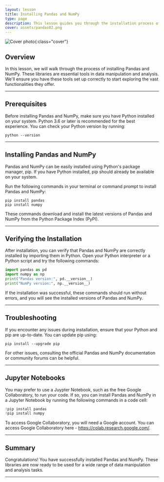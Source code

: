 ```yaml
---
layout: lesson
title: Installing Pandas and NumPy
type: page
description: This lesson guides you through the installation process of Pandas and NumPy, setting the stage for data manipulation tasks in Python.
cover: assets/pandas02.png
---
```


![Cover photo]({{page.cover}}){:class="cover"}

## Overview

In this lesson, we will walk through the process of installing Pandas and NumPy. These libraries are essential tools in data manipulation and analysis. We'll ensure you have these tools set up correctly to start exploring the vast functionalities they offer.

---

## Prerequisites

Before installing Pandas and NumPy, make sure you have Python installed on your system. Python 3.6 or later is recommended for the best experience. You can check your Python version by running:

```shell
python --version
```

---

## Installing Pandas and NumPy

Pandas and NumPy can be easily installed using Python's package manager, pip. If you have Python installed, pip should already be available on your system.

Run the following commands in your terminal or command prompt to install Pandas and NumPy:

```shell
pip install pandas
pip install numpy
```

These commands download and install the latest versions of Pandas and NumPy from the Python Package Index (PyPI).

---

## Verifying the Installation

After installation, you can verify that Pandas and NumPy are correctly installed by importing them in Python. Open your Python interpreter or a Python script and try the following commands:

```python
import pandas as pd
import numpy as np
print("Pandas version:", pd.__version__)
print("NumPy version:", np.__version__)
```

If the installation was successful, these commands should run without errors, and you will see the installed versions of Pandas and NumPy.

---

## Troubleshooting

If you encounter any issues during installation, ensure that your Python and pip are up-to-date. You can update pip using:

```shell
pip install --upgrade pip
```

For other issues, consulting the official Pandas and NumPy documentation or community forums can be helpful.

---

## Jupyter Notebooks

You may prefer to use a Juypter Notebook, such as the free Google Collaboratory, to run your code. If so, you can install Pandas and NumPy in a Jupyter Notebook by running the following commands in a code cell:

```python
!pip install pandas
!pip install numpy
```

To access Google Collaboratory, you will need a Google account. You can access Google Collaboratory here - <https://colab.research.google.com/>.

---

## Summary

Congratulations! You have successfully installed Pandas and NumPy. These libraries are now ready to be used for a wide range of data manipulation and analysis tasks.

---
